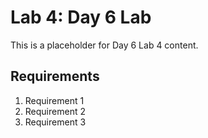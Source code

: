 # Lab 4: Day 6 Lab

This is a placeholder for Day 6 Lab 4 content.

## Requirements

1. Requirement 1
2. Requirement 2
3. Requirement 3